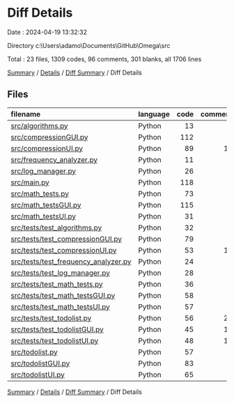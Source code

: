 # Diff Details

Date : 2024-04-19 13:32:32

Directory c:\\Users\\adamo\\Documents\\GitHub\\Omega\\src

Total : 23 files,  1309 codes, 96 comments, 301 blanks, all 1706 lines

[Summary](results.md) / [Details](details.md) / [Diff Summary](diff.md) / Diff Details

## Files
| filename | language | code | comment | blank | total |
| :--- | :--- | ---: | ---: | ---: | ---: |
| [src/algorithms.py](/src/algorithms.py) | Python | 13 | 1 | 5 | 19 |
| [src/compressionGUI.py](/src/compressionGUI.py) | Python | 112 | 4 | 32 | 148 |
| [src/compressionUI.py](/src/compressionUI.py) | Python | 89 | 10 | 20 | 119 |
| [src/frequency_analyzer.py](/src/frequency_analyzer.py) | Python | 11 | 1 | 6 | 18 |
| [src/log_manager.py](/src/log_manager.py) | Python | 26 | 0 | 4 | 30 |
| [src/main.py](/src/main.py) | Python | 118 | 0 | 15 | 133 |
| [src/math_tests.py](/src/math_tests.py) | Python | 73 | 0 | 7 | 80 |
| [src/math_testsGUI.py](/src/math_testsGUI.py) | Python | 115 | 2 | 43 | 160 |
| [src/math_testsUI.py](/src/math_testsUI.py) | Python | 31 | 0 | 3 | 34 |
| [src/tests/test_algorithms.py](/src/tests/test_algorithms.py) | Python | 32 | 0 | 8 | 40 |
| [src/tests/test_compressionGUI.py](/src/tests/test_compressionGUI.py) | Python | 79 | 0 | 11 | 90 |
| [src/tests/test_compressionUI.py](/src/tests/test_compressionUI.py) | Python | 53 | 12 | 15 | 80 |
| [src/tests/test_frequency_analyzer.py](/src/tests/test_frequency_analyzer.py) | Python | 24 | 6 | 7 | 37 |
| [src/tests/test_log_manager.py](/src/tests/test_log_manager.py) | Python | 28 | 3 | 8 | 39 |
| [src/tests/test_math_tests.py](/src/tests/test_math_tests.py) | Python | 36 | 0 | 5 | 41 |
| [src/tests/test_math_testsGUI.py](/src/tests/test_math_testsGUI.py) | Python | 58 | 0 | 10 | 68 |
| [src/tests/test_math_testsUI.py](/src/tests/test_math_testsUI.py) | Python | 57 | 0 | 4 | 61 |
| [src/tests/test_todolist.py](/src/tests/test_todolist.py) | Python | 56 | 24 | 26 | 106 |
| [src/tests/test_todolistGUI.py](/src/tests/test_todolistGUI.py) | Python | 45 | 12 | 20 | 77 |
| [src/tests/test_todolistUI.py](/src/tests/test_todolistUI.py) | Python | 48 | 14 | 15 | 77 |
| [src/todolist.py](/src/todolist.py) | Python | 57 | 1 | 10 | 68 |
| [src/todolistGUI.py](/src/todolistGUI.py) | Python | 83 | 5 | 18 | 106 |
| [src/todolistUI.py](/src/todolistUI.py) | Python | 65 | 1 | 9 | 75 |

[Summary](results.md) / [Details](details.md) / [Diff Summary](diff.md) / Diff Details